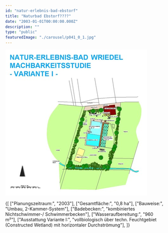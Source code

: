 ```yaml
---
id: "natur-erlebnis-bad-ebstorf"
title: "Naturbad Ebstorf????"
date: "2003-01-01T00:00:00.000Z"
description: ""
type: "public"
featuredImage: "./carousel/p041_0_1.jpg"
---
```


![](./carousel/p041_0_1.jpg)


<SpecificationsTable title="Naturbad Wriedel - Vorkonzept - technische Daten">
    {[
        ["Planungszeitraum:", "2003"],
        ["Gesamtfläche:", "0,8 ha"],
        ["Bauweise:", "Umbau, 2-Kammer-System"],
        ["Badebecken:", "kombiniertes Nichtschwimmer-/ Schwimmerbecken"],
        ["Wasseraufbereitung:", "960 m²"],
        ["Ausstattung Variante I:", "vollbiologisch über techn. Feuchtgebiet (Constructed Wetland) mit horizontaler Durchströmung"],
    ]}
</SpecificationsTable>
